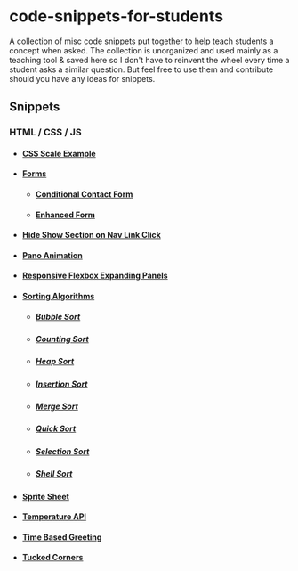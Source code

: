 # code-snippets-for-students

A collection of misc code snippets put together to help teach students a concept when asked. The collection is unorganized and used mainly as a teaching tool & saved here so I don't have to reinvent the wheel every time a student asks a similar question. But feel free to use them and contribute should you have any ideas for snippets.

## Snippets

### HTML / CSS / JS

- #### [CSS Scale Example](./css-scale-example/)
- #### [Forms](./forms/)
  - #### [Conditional Contact Form](./forms/conditional-contact-form/)
  - #### [Enhanced Form](./forms/enhanced-form/)
- #### [Hide Show Section on Nav Link Click](./hide-show-section-on-nav-link-click/)
- #### [Pano Animation](./pano-animation/)
- #### [Responsive Flexbox Expanding Panels](./responsive-flexbox-expanding-panels/)
- #### [Sorting Algorithms](./sorting-algorithms/)
  - ##### [Bubble Sort](./sorting-algorithms/bubble-sort/) 
  - ##### [Counting Sort](./sorting-algorithms/counting-sort/)
  - ##### [Heap Sort](./sorting-algorithms/heap-sort/)
  - ##### [Insertion Sort](./sorting-algorithms/insertion-sort/)
  - ##### [Merge Sort](./sorting-algorithms/merge-sort/)
  - ##### [Quick Sort](./sorting-algorithms/quick-sort/)
  - ##### [Selection Sort](./sorting-algorithms/selection-sort/)
  - ##### [Shell Sort](./sorting-algorithms/shell-sort/)
- #### [Sprite Sheet](./sprite-sheet/)
- #### [Temperature API](./temperature-api/)
- #### [Time Based Greeting](./time-based-greeting/)
- #### [Tucked Corners](./tucked-corners/)

